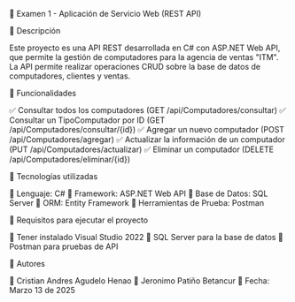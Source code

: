 📌 Examen 1 - Aplicación de Servicio Web (REST API)



📌 Descripción

Este proyecto es una API REST desarrollada en C# con ASP.NET Web API, que permite la gestión de computadores para la agencia de ventas "ITM". La API permite realizar operaciones CRUD sobre la base de datos de computadores, clientes y ventas.



📌 Funcionalidades

✅ Consultar todos los computadores (GET /api/Computadores/consultar)
✅ Consultar un TipoComputador por ID (GET /api/Computadores/consultar/{id})
✅ Agregar un nuevo computador (POST /api/Computadores/agregar)
✅ Actualizar la información de un computador (PUT /api/Computadores/actualizar)
✅ Eliminar un computador (DELETE /api/Computadores/eliminar/{id})



📌 Tecnologías utilizadas

🔹 Lenguaje: C#
🔹 Framework: ASP.NET Web API
🔹 Base de Datos: SQL Server
🔹 ORM: Entity Framework
🔹 Herramientas de Prueba: Postman



📌 Requisitos para ejecutar el proyecto

🔹 Tener instalado Visual Studio 2022
🔹 SQL Server para la base de datos
🔹 Postman para pruebas de API


📌 Autores

👤 Cristian Andres Agudelo Henao
👤 Jeronimo Patiño Betancur
📅 Fecha: Marzo 13 de 2025
